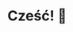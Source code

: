 # Cześć! 👋

<!-- Specjalizuję się w tworzeniu stron internetowych oraz jestem certyfikowanym testerem/audytorem dostępności cyfrowej (WCAG 2.1 i Section 508). Posiadam certyfikat DHS Trusted Tester wydany przez U.S. Department of Homeland Security. Obecnie staram się wyspecjalizować w kreatywnym frontendzie.
<br />
<br />
📬 usignak@gmail.com -->


<!-- Cześć,

🔗 linki do social media: https://usigna.github.io/links/

- Lubię kodować strony internetowe
- Znam HTML, CSS, Sass, JavaScript, WCAG 2.1
- Aktualnie pogłębiam wiedzę z UX i WordPressa
- Według testu 16personalities jestem INFJ
- Slajdy dotyczące dostępności: https://www.instagram.com/uwaga.kodowanko/ -->

<!-- Jeżeli chcesz porozmawiać (np. o dostępności) napisz na: uwagakodowanko@gmail.com -->

<!--
**usigna/usigna** is a ✨ _special_ ✨ repository because its `README.md` (this file) appears on your GitHub profile.

### Cześć!
Here are some ideas to get you started:

- 🔭 I’m currently working on ...
- 🌱 I’m currently learning ...
- 👯 I’m looking to collaborate on ...
- 🤔 I’m looking for help with ...
- 💬 Ask me about ...
- 📫 How to reach me: ...
- 😄 Pronouns: ...
- ⚡ Fun fact: ...
-->

